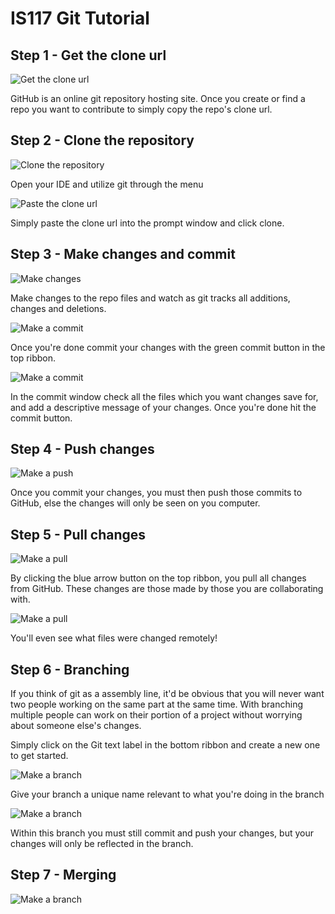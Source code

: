 # IS117 Git Tutorial

## Step 1 - Get the clone url

![Get the clone url](https://raw.githubusercontent.com/istreeter2/boilerplate/master/img/step_01.PNG "Get the clone url")

GitHub is an online git repository hosting site. Once you create or find a repo you want to contribute to simply copy the repo's clone url.

## Step 2 - Clone the repository

![Clone the repository](https://raw.githubusercontent.com/istreeter2/boilerplate/master/img/step_02.PNG "Clone the repository")

Open your IDE and utilize git through the menu

![Paste the clone url](https://raw.githubusercontent.com/istreeter2/boilerplate/master/img/step_03.PNG "Paste the clone url")

Simply paste the clone url into the prompt window and click clone.

## Step 3 - Make changes and commit

![Make changes](https://raw.githubusercontent.com/istreeter2/boilerplate/master/img/step_04.PNG "Make changes")

Make changes to the repo files and watch as git tracks all additions, changes and deletions.

![Make a commit](https://raw.githubusercontent.com/istreeter2/boilerplate/master/img/step_05.PNG "Make a commit")

Once you're done commit your changes with the green commit button in the top ribbon.

![Make a commit](https://raw.githubusercontent.com/istreeter2/boilerplate/master/img/step_06.PNG "Make a commit")

In the commit window check all the files which you want changes save for, and add a descriptive message of your changes. Once you're done hit the commit button.

## Step 4 - Push changes

![Make a push](https://raw.githubusercontent.com/istreeter2/boilerplate/master/img/step_07.PNG "Make a push")

Once you commit your changes, you must then push those commits to GitHub, else the changes will only be seen on you computer.

## Step 5 - Pull changes

![Make a pull](https://raw.githubusercontent.com/istreeter2/boilerplate/master/img/step_08.PNG "Make a pull")

By clicking the blue arrow button on the top ribbon, you pull all changes from GitHub. These changes are those made by those you are collaborating with.

![Make a pull](https://raw.githubusercontent.com/istreeter2/boilerplate/master/img/step_09.PNG "Make a pull")

You'll even see what files were changed remotely!

## Step 6 - Branching

If you think of git as a assembly line, it'd be obvious that you will never want two people working on the same part at the same time. With branching multiple people can work on their portion of a project without worrying about someone else's changes.

Simply click on the Git text label in the bottom ribbon and create a new one to get started.

![Make a branch](https://raw.githubusercontent.com/istreeter2/boilerplate/master/img/step_10.PNG "Make a branch")

Give your branch a unique name relevant to what you're doing in the branch

![Make a branch](https://raw.githubusercontent.com/istreeter2/boilerplate/master/img/step_11.PNG "Make a branch")

Within this branch you must still commit and push your changes, but your changes will only be reflected in the branch.

## Step 7 - Merging

![Make a branch](https://raw.githubusercontent.com/istreeter2/boilerplate/master/img/step_12.PNG "Make a branch")